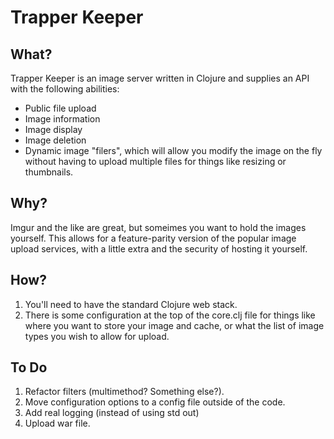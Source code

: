 Trapper Keeper
=============

What?
-----
Trapper Keeper is an image server written in Clojure and supplies an API with the following abilities:
- Public file upload
- Image information
- Image display
- Image deletion
- Dynamic image "filers", which will allow you modify the image on the fly without having to upload multiple files for things like resizing or thumbnails. 

Why?
----
Imgur and the like are great, but someimes you want to hold the images yourself. This allows for a feature-parity version of the popular image upload services, with a little extra and the security of hosting it yourself.

How?
----
1. You'll need to have the standard Clojure web stack.
2. There is some configuration at the top of the core.clj file for things like where you want to store your image and cache, or what the list of image types you wish to allow for upload.

To Do
-----
1. Refactor filters (multimethod? Something else?).
2. Move configuration options to a config file outside of the code.
3. Add real logging (instead of using std out)
4. Upload war file.